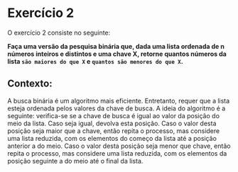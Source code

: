 # Exercício 2

O exercício 2 consiste no seguinte:

**Faça uma versão da pesquisa binária que, dada
uma lista ordenada de n números inteiros e distintos
e uma chave X, retorne quantos números da lista `são
maiores do que X` e `quantos são menores do que X`.**

## Contexto:

A busca binária é um algoritmo mais eficiente.
Entretanto, requer que a lista esteja ordenada pelos
valores da chave de busca. A ideia do algoritmo é a
seguinte: verifica-se se a chave de busca é igual ao
valor da posição do meio da lista. Caso seja igual,
devolva esta posição. Caso o valor desta posição seja
maior que a chave, então repita o processo, mas
considere uma lista reduzida, com os elementos do
começo da lista até a posição anterior a do meio.
Caso o valor desta posição seja menor que chave, então
repita o processo, mas considere uma lista reduzida,
com os elementos da posição seguinte a do meio até o
final da lista.
